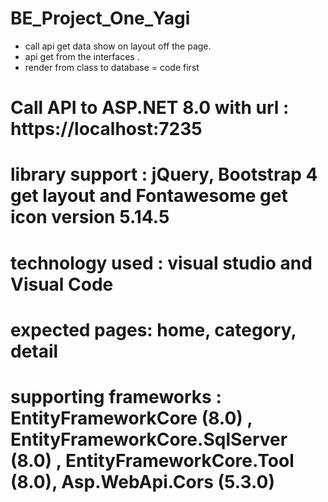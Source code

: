 # BE_Project_One_Yagi

- call api get data show on layout off the page.
- api get from the interfaces .
- render from class to database = code first

# Call API to ASP.NET 8.0 with url : https://localhost:7235
# library support : jQuery, Bootstrap 4 get layout and Fontawesome get icon version 5.14.5
# technology used : visual studio and Visual Code
# expected pages:  home, category, detail
# supporting frameworks : EntityFrameworkCore (8.0) , EntityFrameworkCore.SqlServer (8.0) , EntityFrameworkCore.Tool (8.0), Asp.WebApi.Cors (5.3.0)